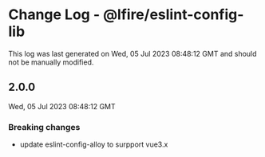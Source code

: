 # Change Log - @lfire/eslint-config-lib

This log was last generated on Wed, 05 Jul 2023 08:48:12 GMT and should not be manually modified.

## 2.0.0
Wed, 05 Jul 2023 08:48:12 GMT

### Breaking changes

- update eslint-config-alloy to surpport vue3.x

